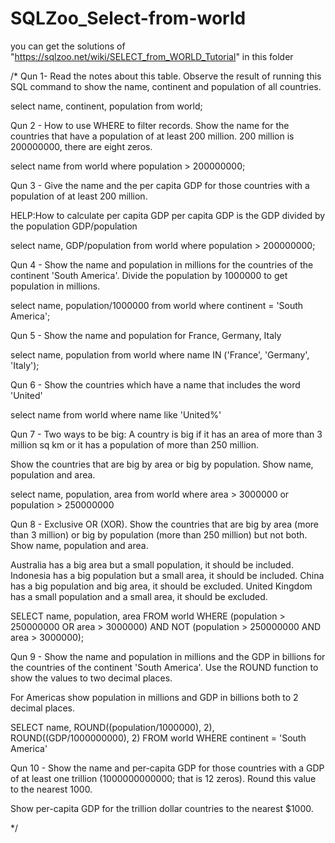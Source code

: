 # SQLZoo_Select-from-world
you can get the solutions of "https://sqlzoo.net/wiki/SELECT_from_WORLD_Tutorial" in this folder

/* Qun 1- Read the notes about this table. Observe the result of running this SQL command to show the name, continent and population of all countries.

select name, continent, population from world;

  Qun 2 - How to use WHERE to filter records. Show the name for the countries that have a population of at least 200 million. 200 million is 200000000, there are eight zeros.

select name from world where population > 200000000;

Qun 3 - Give the name and the per capita GDP for those countries with a population of at least 200 million.

HELP:How to calculate per capita GDP
per capita GDP is the GDP divided by the population GDP/population

select name, GDP/population from world where population > 200000000;

Qun 4 - Show the name and population in millions for the countries of the continent 'South America'. Divide the population by 1000000 to get population in millions.

select name, population/1000000 from world where continent =  'South America';

Qun 5 - Show the name and population for France, Germany, Italy

select name, population from world where name IN ('France', 'Germany', 'Italy');

Qun 6 - Show the countries which have a name that includes the word 'United'

select name from world where name like 'United%'

Qun 7 - Two ways to be big: A country is big if it has an area of more than 3 million sq km or it has a population of more than 250 million.

Show the countries that are big by area or big by population. Show name, population and area.

select name, population, area from world where area > 3000000 or population > 250000000

Qun 8 - Exclusive OR (XOR). Show the countries that are big by area (more than 3 million) or big by population (more than 250 million) but not both. Show name, population and area.

Australia has a big area but a small population, it should be included.
Indonesia has a big population but a small area, it should be included.
China has a big population and big area, it should be excluded.
United Kingdom has a small population and a small area, it should be excluded.

SELECT name, population, area FROM world WHERE (population > 250000000 OR area > 3000000) AND NOT (population > 250000000 AND area > 3000000);

Qun 9 - Show the name and population in millions and the GDP in billions for the countries of the continent 'South America'. Use the ROUND function to show the values to two decimal places.

For Americas show population in millions and GDP in billions both to 2 decimal places.

SELECT name, ROUND((population/1000000), 2), ROUND((GDP/1000000000), 2) FROM world 
WHERE continent = 'South America'

Qun 10 - Show the name and per-capita GDP for those countries with a GDP of at least one trillion (1000000000000; that is 12 zeros). Round this value to the nearest 1000.

Show per-capita GDP for the trillion dollar countries to the nearest $1000.





 */
